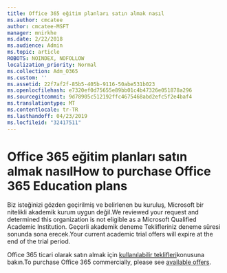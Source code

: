 ```yaml
---
title: Office 365 eğitim planları satın almak nasıl
ms.author: cmcatee
author: cmcatee-MSFT
manager: mnirkhe
ms.date: 2/22/2018
ms.audience: Admin
ms.topic: article
ROBOTS: NOINDEX, NOFOLLOW
localization_priority: Normal
ms.collection: Adm_O365
ms.custom: ''
ms.assetid: 22f7af2f-85b5-405b-9116-50abe531b023
ms.openlocfilehash: e7320ef0d75655e89bb01c4b47326e051878a296
ms.sourcegitcommit: 9d78905c512192ffc4675468abd2efc5f2e4baf4
ms.translationtype: MT
ms.contentlocale: tr-TR
ms.lasthandoff: 04/23/2019
ms.locfileid: "32417511"
---
```

# <a name="how-to-purchase-office-365-education-plans"></a><span data-ttu-id="5885b-102">Office 365 eğitim planları satın almak nasıl</span><span class="sxs-lookup"><span data-stu-id="5885b-102">How to purchase Office 365 Education plans</span></span>

<span data-ttu-id="5885b-103">Biz isteğinizi gözden geçirilmiş ve belirlenen bu kuruluş, Microsoft bir nitelikli akademik kurum uygun değil.</span><span class="sxs-lookup"><span data-stu-id="5885b-103">We reviewed your request and determined this organization is not eligible as a Microsoft Qualified Academic Institution.</span></span> <span data-ttu-id="5885b-104">Geçerli akademik deneme Teklifleriniz deneme süresi sonunda sona erecek.</span><span class="sxs-lookup"><span data-stu-id="5885b-104">Your current academic trial offers will expire at the end of the trial period.</span></span>
  
<span data-ttu-id="5885b-105">Office 365 ticari olarak satın almak için [kullanılabilir teklifleri](https://go.microsoft.com/fwlink/p/?linkid=868433)konusuna bakın.</span><span class="sxs-lookup"><span data-stu-id="5885b-105">To purchase Office 365 commercially, please see [available offers](https://go.microsoft.com/fwlink/p/?linkid=868433).</span></span>
  

